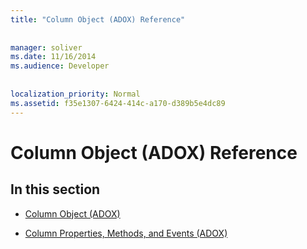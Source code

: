 ```yaml
---
title: "Column Object (ADOX) Reference"
  
  
manager: soliver
ms.date: 11/16/2014
ms.audience: Developer
 
  
localization_priority: Normal
ms.assetid: f35e1307-6424-414c-a170-d389b5e4dc89
---
```


# Column Object (ADOX) Reference

## In this section

- [Column Object (ADOX)](column-object-adox.md)
    
- [Column Properties, Methods, and Events (ADOX)](column-properties-methods-and-events-adox.md)
    

